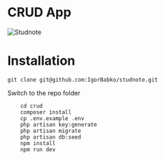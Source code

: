 # CRUD App
![Studnote](https://github.com/IgorBabko/studnote/blob/development/public/img/banner.png)

# Installation

    git clone git@github.com:IgorBabko/studnote.git

Switch to the repo folder
```
    cd crud
    composer install
    cp .env.example .env
    php artisan key:generate
    php artisan migrate
    php artisan db:seed
    npm install
    npm run dev
```

